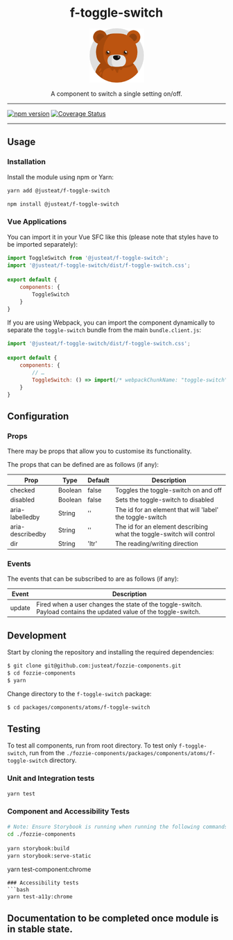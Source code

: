 <div align="center">

# f-toggle-switch

<img width="125" alt="Fozzie Bear" src="../../../../bear.png" />

A component to switch a single setting on/off.

</div>

---

[![npm version](https://badge.fury.io/js/%40justeat%2Ff-toggle-switch.svg)](https://badge.fury.io/js/%40justeat%2Ff-toggle-switch)
[![Coverage Status](https://coveralls.io/repos/github/justeat/f-toggle-switch/badge.svg)](https://coveralls.io/github/justeat/f-toggle-switch)

---

## Usage

### Installation

Install the module using npm or Yarn:

```sh
yarn add @justeat/f-toggle-switch
```

```sh
npm install @justeat/f-toggle-switch
```



### Vue Applications

You can import it in your Vue SFC like this (please note that styles have to be imported separately):

```js
import ToggleSwitch from '@justeat/f-toggle-switch';
import '@justeat/f-toggle-switch/dist/f-toggle-switch.css';

export default {
    components: {
        ToggleSwitch
    }
}
```

If you are using Webpack, you can import the component dynamically to separate the `toggle-switch` bundle from the main `bundle.client.js`:

```js
import '@justeat/f-toggle-switch/dist/f-toggle-switch.css';

export default {
    components: {
        // …
        ToggleSwitch: () => import(/* webpackChunkName: "toggle-switch" */ '@justeat/f-toggle-switch')
    }
}
```

## Configuration

### Props

There may be props that allow you to customise its functionality.

The props that can be defined are as follows (if any):

| Prop  | Type  | Default | Description |
| ----- | ----- | ------- | ----------- |
| checked | Boolean | false | Toggles the toggle-switch on and off |
| disabled | Boolean | false | Sets the toggle-switch to disabled |
| aria-labelledby | String | '' | The id for an element that will 'label' the toggle-switch |
| aria-describedby | String | '' | The id for an element describing what the toggle-switch will control |
| dir | String | 'ltr' | The reading/writing direction |

### Events

The events that can be subscribed to are as follows (if any):

| Event | Description |
| ----- | ----------- |
| update | Fired when a user changes the state of the toggle-switch. Payload contains the updated value of the toggle-switch. |

## Development

Start by cloning the repository and installing the required dependencies:

```sh
$ git clone git@github.com:justeat/fozzie-components.git
$ cd fozzie-components
$ yarn
```

Change directory to the `f-toggle-switch` package:

```sh
$ cd packages/components/atoms/f-toggle-switch
```

## Testing

To test all components, run from root directory.
To test only `f-toggle-switch`, run from the `./fozzie-components/packages/components/atoms/f-toggle-switch` directory.

### Unit and Integration tests

```sh
yarn test
```

### Component and Accessibility Tests

```bash
# Note: Ensure Storybook is running when running the following commands
cd ./fozzie-components

yarn storybook:build
yarn storybook:serve-static
```

yarn test-component:chrome
```
### Accessibility tests
```bash
yarn test-a11y:chrome
```
## Documentation to be completed once module is in stable state.


